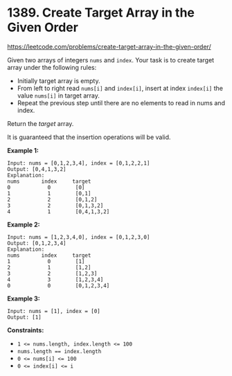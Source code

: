 # 1389. Create Target Array in the Given Order

https://leetcode.com/problems/create-target-array-in-the-given-order/

Given two arrays of integers `nums` and `index`. Your task is to create target array under the following rules:

- Initially target array is empty.
- From left to right read `nums[i]` and `index[i]`, insert at index `index[i]` the value `nums[i]` in target array.
- Repeat the previous step until there are no elements to read in nums and index.

Return the _target_ array.

It is guaranteed that the insertion operations will be valid.

**Example 1:**

```
Input: nums = [0,1,2,3,4], index = [0,1,2,2,1]
Output: [0,4,1,3,2]
Explanation:
nums       index     target
0            0        [0]
1            1        [0,1]
2            2        [0,1,2]
3            2        [0,1,3,2]
4            1        [0,4,1,3,2]
```

**Example 2:**

```
Input: nums = [1,2,3,4,0], index = [0,1,2,3,0]
Output: [0,1,2,3,4]
Explanation:
nums       index     target
1            0        [1]
2            1        [1,2]
3            2        [1,2,3]
4            3        [1,2,3,4]
0            0        [0,1,2,3,4]
```

**Example 3:**

```
Input: nums = [1], index = [0]
Output: [1]
```

**Constraints:**

- `1 <= nums.length, index.length <= 100`
- `nums.length == index.length`
- `0 <= nums[i] <= 100`
- `0 <= index[i] <= i`
